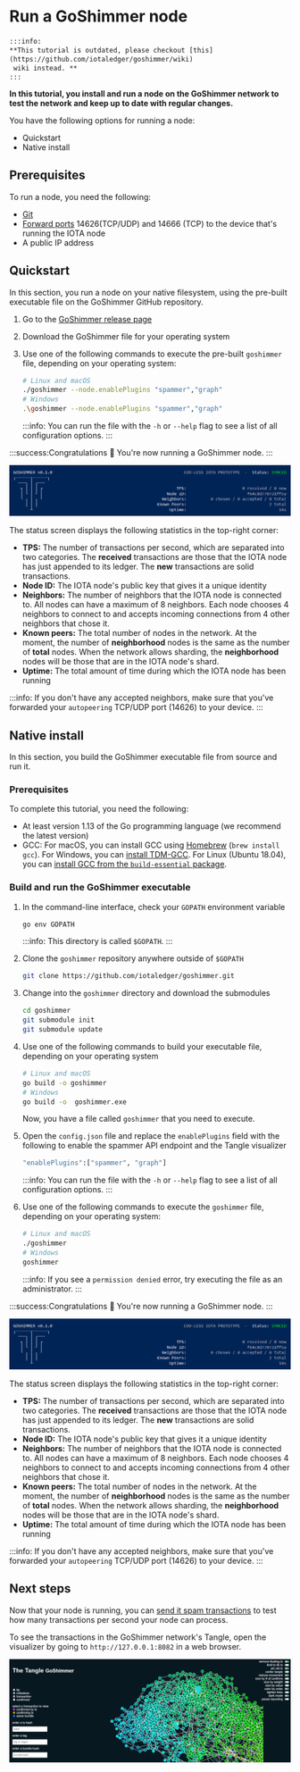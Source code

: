 # Run a GoShimmer node

	:::info:
	**This tutorial is outdated, please checkout [this](https://github.com/iotaledger/goshimmer/wiki)
	 wiki instead. **
	:::

**In this tutorial, you install and run a node on the GoShimmer network to test the network and keep up to date with regular changes.**

You have the following options for running a node:

- Quickstart
- Native install

## Prerequisites

To run a node, you need the following:

- [Git](https://git-scm.com/downloads)
- [Forward ports](root://general/0.1/how-to-guides/expose-your-local-device.md) 14626(TCP/UDP) and 14666 (TCP) to the device that's running the IOTA node
- A public IP address

## Quickstart

In this section, you run a node on your native filesystem, using the pre-built executable file on the GoShimmer GitHub repository. 

1. Go to the [GoShimmer release page](https://github.com/iotaledger/goshimmer/releases)

2. Download the GoShimmer file for your operating system  

3. Use one of the following commands to execute the pre-built `goshimmer` file, depending on your operating system:

    ```bash
    # Linux and macOS
    ./goshimmer --node.enablePlugins "spammer","graph"
    # Windows
    .\goshimmer --node.enablePlugins "spammer","graph"
    ```

    :::info:
    You can run the file with the `-h` or `--help` flag to see a list of all configuration options.
    :::

:::success:Congratulations :tada:
You're now running a GoShimmer node.
:::

![GoShimmer status screen](../images/goshimmer.png)

The status screen displays the following statistics in the top-right corner:

- **TPS:** The number of transactions per second, which are separated into two categories. The **received** transactions are those that the IOTA node has just appended to its ledger. The **new** transactions are solid transactions.
- **Node ID:** The IOTA node's public key that gives it a unique identity
- **Neighbors:** The number of neighbors that the IOTA node is connected to. All nodes can have a maximum of 8 neighbors. Each node chooses 4 neighbors to connect to and accepts incoming connections from 4 other neighbors that chose it.
- **Known peers:** The total number of nodes in the network. At the moment, the number of **neighborhood** nodes is the same as the number of **total** nodes. When the network allows sharding, the **neighborhood** nodes will be those that are in the IOTA node's shard.
- **Uptime:** The total amount of time during which the IOTA node has been running

:::info:
If you don't have any accepted neighbors, make sure that you've forwarded your `autopeering` TCP/UDP port (14626) to your device.
:::

## Native install

In this section, you build the GoShimmer executable file from source and run it.

### Prerequisites

To complete this tutorial, you need the following:

- At least version 1.13 of the Go programming language (we recommend the latest version)
- GCC: For macOS, you can install GCC using [Homebrew](https://brew.sh/) (`brew install gcc`). For Windows, you can [install TDM-GCC](http://tdm-gcc.tdragon.net/download). For Linux (Ubuntu 18.04), you can [install GCC from the `build-essential` package](https://linuxize.com/post/how-to-install-gcc-compiler-on-ubuntu-18-04/).

### Build and run the GoShimmer executable

1. In the command-line interface, check your `GOPATH` environment variable

    ```bash
    go env GOPATH
    ```

    :::info:
    This directory is called `$GOPATH`.
    :::

2. Clone the `goshimmer` repository anywhere outside of `$GOPATH`
    
    ```bash
    git clone https://github.com/iotaledger/goshimmer.git
    ```

3. Change into the `goshimmer` directory and download the submodules

    ```bash
    cd goshimmer
    git submodule init
    git submodule update
    ```

4. Use one of the following commands to build your executable file, depending on your operating system

    ```bash
    # Linux and macOS
    go build -o goshimmer
    # Windows
    go build -o  goshimmer.exe
    ```

    Now, you have a file called `goshimmer` that you need to execute.

5. Open the `config.json` file and replace the `enablePlugins` field with the following to enable the spammer API endpoint and the Tangle visualizer

    ```bash
    "enablePlugins":["spammer", "graph"]
    ```

    :::info:
    You can run the file with the `-h` or `--help` flag to see a list of all configuration options.
    :::

6. Use one of the following commands to execute the `goshimmer` file, depending on your operating system:

    ```bash
    # Linux and macOS
    ./goshimmer
    # Windows
    goshimmer
    ```

    :::info:
    If you see a `permission denied` error, try executing the file as an administrator.
    :::

:::success:Congratulations :tada:
You're now running a GoShimmer node.
:::

![GoShimmer status screen](../images/goshimmer.png)

The status screen displays the following statistics in the top-right corner:

- **TPS:** The number of transactions per second, which are separated into two categories. The **received** transactions are those that the IOTA node has just appended to its ledger. The **new** transactions are solid transactions.
- **Node ID:** The IOTA node's public key that gives it a unique identity
- **Neighbors:** The number of neighbors that the IOTA node is connected to. All nodes can have a maximum of 8 neighbors. Each node chooses 4 neighbors to connect to and accepts incoming connections from 4 other neighbors that chose it.
- **Known peers:** The total number of nodes in the network. At the moment, the number of **neighborhood** nodes is the same as the number of **total** nodes. When the network allows sharding, the **neighborhood** nodes will be those that are in the IOTA node's shard.
- **Uptime:** The total amount of time during which the IOTA node has been running

:::info:
If you don't have any accepted neighbors, make sure that you've forwarded your `autopeering` TCP/UDP port (14626) to your device.
:::

## Next steps

Now that your node is running, you can [send it spam transactions](../how-to-guides/send-spam.md) to test how many transactions per second your node can process.

To see the transactions in the GoShimmer network's Tangle, open the visualizer by going to `http://127.0.0.1:8082` in a web browser.

![GoShimmer visualizer](../images/visualizer.png)

